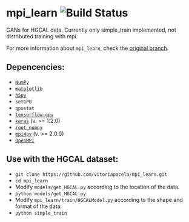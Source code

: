 # mpi_learn ![Build Status](https://travis-ci.org/vitoriapacela/mpi_learn.svg?branch=master)
GANs for HGCAL data.
Currently only simple_train implemented, not distributed training with mpi.

For more information about `mpi_learn`, check the [original branch](https://github.com/duanders/mpi_learn).

## Depencencies:
* [`NumPy`](http://www.numpy.org/)
* [`matplotlib`](https://matplotlib.org/)
* [`h5py`](http://www.h5py.org/)
* `setGPU`
* `gpustat`
* [`tensorflow-gpu`](https://www.tensorflow.org/)
* [`keras`](https://keras.io/) (v. >= 1.2.0)
* [`root_numpy`](https://github.com/scikit-hep/root_numpy)
* [`mpi4py`](http://mpi4py.readthedocs.io/en/stable/) (v. >= 2.0.0)
* [`OpenMPI`](https://www.open-mpi.org/)


## Use with the HGCAL dataset:
* `git clone https://github.com/vitoriapacela/mpi_learn.git`
* `cd mpi_learn`
* Modify `models/get_HGCAL.py` according to the location of the data.
* `python models/get_HGCAL.py`
* Modify `mpi_learn/train/HGCALModel.py` according to the shape and format of the data.
* `python simple_train`
